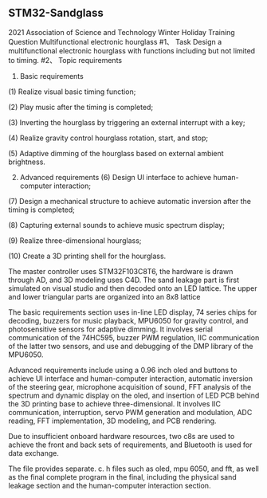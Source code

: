 ## STM32-Sandglass
2021 Association of Science and Technology Winter Holiday Training Question
Multifunctional electronic hourglass
#1、 Task
Design a multifunctional electronic hourglass with functions including but not limited to timing.
#2、 Topic requirements

1. Basic requirements

(1) Realize visual basic timing function;

(2) Play music after the timing is completed;

(3) Inverting the hourglass by triggering an external interrupt with a key;

(4) Realize gravity control hourglass rotation, start, and stop;

(5) Adaptive dimming of the hourglass based on external ambient brightness.

2. Advanced requirements
(6) Design UI interface to achieve human-computer interaction;

(7) Design a mechanical structure to achieve automatic inversion after the timing is completed;

(8) Capturing external sounds to achieve music spectrum display;

(9) Realize three-dimensional hourglass;

(10) Create a 3D printing shell for the hourglass.

The master controller uses STM32F103C8T6, the hardware is drawn through AD, and 3D modeling uses C4D.
The sand leakage part is first simulated on visual studio and then decoded onto an LED lattice. The upper and lower triangular parts are organized into an 8x8 lattice

The basic requirements section uses in-line LED display, 74 series chips for decoding, buzzers for music playback, MPU6050 for gravity control, and photosensitive sensors for adaptive dimming.
It involves serial communication of the 74HC595, buzzer PWM regulation, IIC communication of the latter two sensors, and use and debugging of the DMP library of the MPU6050.

Advanced requirements include using a 0.96 inch oled and buttons to achieve UI interface and human-computer interaction, automatic inversion of the steering gear, microphone acquisition of sound, FFT analysis of the spectrum and dynamic display on the oled, and insertion of LED PCB behind the 3D printing base to achieve three-dimensional.
It involves IIC communication, interruption, servo PWM generation and modulation, ADC reading, FFT implementation, 3D modeling, and PCB rendering.

Due to insufficient onboard hardware resources, two c8s are used to achieve the front and back sets of requirements, and Bluetooth is used for data exchange.

The file provides separate. c. h files such as oled, mpu 6050, and fft, as well as the final complete program in the final, including the physical sand leakage section and the human-computer interaction section.
